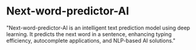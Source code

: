 # Next-word-predictor-AI
"Next-word-predictor-AI is an intelligent text prediction model using deep learning. It predicts the next word in a sentence, enhancing typing efficiency, autocomplete applications, and NLP-based AI solutions."
